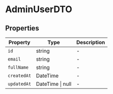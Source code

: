 # AdminUserDTO

## Properties

| Property | Type | Description |
|----------|------|-------------|
| `id` | string | - |
| `email` | string | - |
| `fullName` | string | - |
| `createdAt` | DateTime | - |
| `updatedAt` | DateTime \| null | - |
